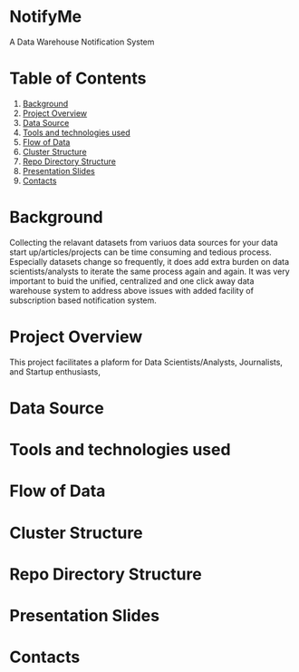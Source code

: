 # NotifyMe
A Data Warehouse Notification System

# Table of Contents
1. [Background](README.md#background)
1. [Project Overview](README.md#project-ovreview)
1. [Data Source](README.md#data-source)
1. [Tools and technologies used](README.md#tools-and-technologies-used)
1. [Flow of Data](README.md#flow-of-data)
1. [Cluster Structure](README.md#cluster-structure)
1. [Repo Directory Structure](README.md#repo-directory-structure)
1. [Presentation Slides](README.md#presentation-slides)
1. [Contacts](README.md#contacts)

# Background
Collecting the relavant datasets from variuos data sources for your data start up/articles/projects can be time consuming and tedious process. Especially datasets change so frequently, it does add extra burden on data scientists/analysts to iterate the same process again and again. It was very important to buid the unified, centralized and one click away data warehouse system to address above issues with added facility of subscription based notification system.

# Project Overview
This project facilitates a plaform for Data Scientists/Analysts, Journalists, and Startup enthusiasts, 

# Data Source

# Tools and technologies used

# Flow of Data

# Cluster Structure

# Repo Directory Structure

# Presentation Slides

# Contacts

